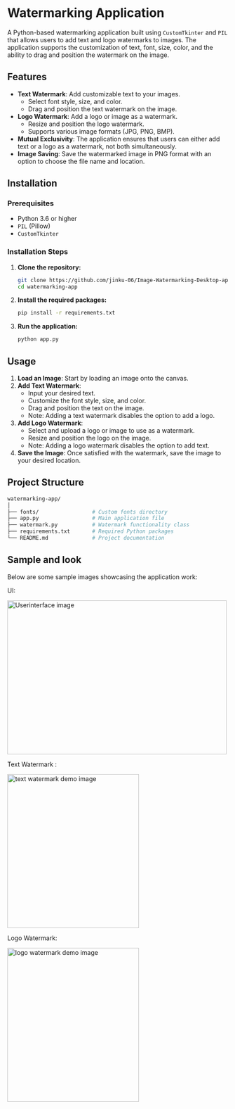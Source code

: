 # Watermarking Application

A Python-based watermarking application built using `CustomTkinter` and `PIL` that allows users to add text and logo watermarks to images. The application supports the customization of text, font, size, color, and the ability to drag and position the watermark on the image.

## Features

- **Text Watermark**: Add customizable text to your images.
  - Select font style, size, and color.
  - Drag and position the text watermark on the image.
- **Logo Watermark**: Add a logo or image as a watermark.
  - Resize and position the logo watermark.
  - Supports various image formats (JPG, PNG, BMP).
- **Mutual Exclusivity**: The application ensures that users can either add text or a logo as a watermark, not both simultaneously.
- **Image Saving**: Save the watermarked image in PNG format with an option to choose the file name and location.

## Installation

### Prerequisites

- Python 3.6 or higher
- `PIL` (Pillow)
- `CustomTkinter`

### Installation Steps

1. **Clone the repository:**

   ```bash
   git clone https://github.com/jinku-06/Image-Watermarking-Desktop-app.git
   cd watermarking-app
   ```

2. **Install the required packages:**

   ```bash
   pip install -r requirements.txt
   ```

3. **Run the application:**

   ```bash
   python app.py
   ```

## Usage

1. **Load an Image**: Start by loading an image onto the canvas.
2. **Add Text Watermark**:
   - Input your desired text.
   - Customize the font style, size, and color.
   - Drag and position the text on the image.
   - Note: Adding a text watermark disables the option to add a logo.
3. **Add Logo Watermark**:
   - Select and upload a logo or image to use as a watermark.
   - Resize and position the logo on the image.
   - Note: Adding a logo watermark disables the option to add text.
4. **Save the Image**: Once satisfied with the watermark, save the image to your desired location.

## Project Structure

```bash
watermarking-app/
│
├── fonts/                 # Custom fonts directory
├── app.py                 # Main application file
├── watermark.py           # Watermark functionality class
├── requirements.txt       # Required Python packages
└── README.md              # Project documentation
```

## Sample and look

Below are some sample images showcasing the application work:

UI:

<img src="https://github.com/user-attachments/assets/637200b2-6b88-4135-81fd-3c909aafbc4c" width ="500" height="350" alt='Userinterface image'>

Text Watermark :

<img src="https://github.com/user-attachments/assets/096e2675-d528-4ef7-aa98-b8483fb1c883" width="300" height="350" alt="text watermark demo image">

Logo Watermark:

<img src="https://github.com/user-attachments/assets/536675ae-a165-49b7-8294-0b599faa58f6" width="300" height="350" alt="logo watermark demo image">













